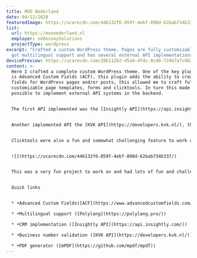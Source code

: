 ```yaml
---
title: MVO Nederland
date: 04/12/2020
featuredImage: https://ucarecdn.com/446132f6-059f-4ebf-890d-62bab734b337/
list:
  url: https://mvonederland.nl
  employer: oddesseySolutions
  projectType: wordpress
excerpt: "Crafted a custom WordPress theme. Pages are fully customizable, site
  got multilingual support and has several external API implementations. "
devicePreview: https://ucarecdn.com/20b112b2-d5a4-4fdc-8cd0-724b7a7c9b21/
content: >-
  Here I crafted a complete custom WordPress theme. One of the key plugins used
  is Advanced Custom Fields (ACF), this plugin adds the ability to create custom
  fields for WordPress pages and/or posts, this allowed me to craft fully
  customizable page templates, forms and clicktools. In turn this made it
  possible to implement external API systems in the backend.


  The first API implemented was the [Insightly API](https://api.insightly.com/), this connects us to a CRM system, so when a form is submitted the data can go directly into the that system as well.


  Another implemented API the [KVK API](https://developers.kvk.nl/), this API contains all businesses of the Netherlands. In this project it is being used to automatically fetch the corresponding business number by a company name.


  Clicktools were also a fun and somewhat challenging feature to work on. A clicktool is basically a survey with several possible pathways to follow. Which path is being followed depends on the given answers. Each question has its own points and sub questions. In the end the user will get a PDF with their personal results listed.


  ![](https://ucarecdn.com/446132f6-059f-4ebf-890d-62bab734b337/)


  This was a very fun project to work on and had lots of fun and challenging features. Checkout the [live site](https://www.mvonederland.nl/) to see the theme rocking.


  Quick links


  * •Advanced Custom Fields([ACF](https://www.advancedcustomfields.com/))

  * •Multilingual support ([Polylang](https://polylang.pro/))

  * •CRM implementation ([Insightly API](https://api.insightly.com/))

  * •Business number validation ([KVK API](https://developers.kvk.nl/))

  * •PDF generator ([mPDF](https://github.com/mpdf/mpdf))
---
```

